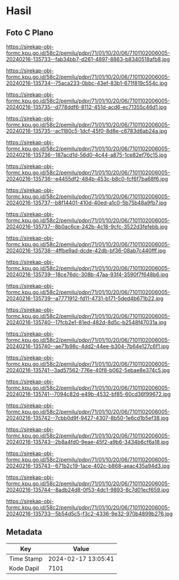 # Hasil

## Foto C Plano

https://sirekap-obj-formc.kpu.go.id/58c2/pemilu/pdpr/71/01/10/20/06/7101102006005-20240216-135733--fab34bb7-d261-4897-8863-b8340518afb8.jpg

https://sirekap-obj-formc.kpu.go.id/58c2/pemilu/pdpr/71/01/10/20/06/7101102006005-20240216-135734--75aca233-0bbc-43ef-83b1-671f819c554c.jpg

https://sirekap-obj-formc.kpu.go.id/58c2/pemilu/pdpr/71/01/10/20/06/7101102006005-20240216-135735--d778ddf6-8112-451d-acd6-ec71355c46d1.jpg

https://sirekap-obj-formc.kpu.go.id/58c2/pemilu/pdpr/71/01/10/20/06/7101102006005-20240216-135735--ac1180c5-1dcf-45f0-8d8e-c6783d6ab24a.jpg

https://sirekap-obj-formc.kpu.go.id/58c2/pemilu/pdpr/71/01/10/20/06/7101102006005-20240216-135736--187acd1d-56d0-4c44-a875-1ce82ef76c15.jpg

https://sirekap-obj-formc.kpu.go.id/58c2/pemilu/pdpr/71/01/10/20/06/7101102006005-20240216-135736--e4455df2-484b-453c-b8c0-fcf6f7ba68f6.jpg

https://sirekap-obj-formc.kpu.go.id/58c2/pemilu/pdpr/71/01/10/20/06/7101102006005-20240216-135737--b8f14401-410d-40ed-a1c0-5b75b48a9fb7.jpg

https://sirekap-obj-formc.kpu.go.id/58c2/pemilu/pdpr/71/01/10/20/06/7101102006005-20240216-135737--8b0ac6ce-242b-4c18-9cfc-3522d3fefebb.jpg

https://sirekap-obj-formc.kpu.go.id/58c2/pemilu/pdpr/71/01/10/20/06/7101102006005-20240216-135738--4ffbe9ad-dcde-42db-bf36-08ab7c440fff.jpg

https://sirekap-obj-formc.kpu.go.id/58c2/pemilu/pdpr/71/01/10/20/06/7101102006005-20240216-135739--18ce76dc-308b-47aa-93f4-3590f7f648b6.jpg

https://sirekap-obj-formc.kpu.go.id/58c2/pemilu/pdpr/71/01/10/20/06/7101102006005-20240216-135739--a7771912-fd11-4731-b171-5ded4b671b22.jpg

https://sirekap-obj-formc.kpu.go.id/58c2/pemilu/pdpr/71/01/10/20/06/7101102006005-20240216-135740--17fcb2e1-81ed-482d-8d5c-b2548f47031a.jpg

https://sirekap-obj-formc.kpu.go.id/58c2/pemilu/pdpr/71/01/10/20/06/7101102006005-20240216-135740--ae71b98c-4dd2-44ee-b304-7b64e127c6f1.jpg

https://sirekap-obj-formc.kpu.go.id/58c2/pemilu/pdpr/71/01/10/20/06/7101102006005-20240216-135741--3ad57562-776e-40f8-b062-5ebae8e374c5.jpg

https://sirekap-obj-formc.kpu.go.id/58c2/pemilu/pdpr/71/01/10/20/06/7101102006005-20240216-135741--7094c82d-e49b-4532-bf85-60cd36f99672.jpg

https://sirekap-obj-formc.kpu.go.id/58c2/pemilu/pdpr/71/01/10/20/06/7101102006005-20240216-135742--7cbb0d9f-9427-4307-8b50-1e6cd1b5ef38.jpg

https://sirekap-obj-formc.kpu.go.id/58c2/pemilu/pdpr/71/01/10/20/06/7101102006005-20240216-135743--2b8a4fd0-9eae-45f2-a9b6-3434b6cf6a18.jpg

https://sirekap-obj-formc.kpu.go.id/58c2/pemilu/pdpr/71/01/10/20/06/7101102006005-20240216-135743--671b2c19-1ace-402c-b868-aeac435a94d3.jpg

https://sirekap-obj-formc.kpu.go.id/58c2/pemilu/pdpr/71/01/10/20/06/7101102006005-20240216-135744--8adb24d8-0f53-4dc1-9893-8c7d01ecf659.jpg

https://sirekap-obj-formc.kpu.go.id/58c2/pemilu/pdpr/71/01/10/20/06/7101102006005-20240216-135733--5b54d5c5-f3c2-4336-9e32-970b4899b276.jpg


## Metadata

| Key        | Value               |
| ---------- | ------------------- |
| Time Stamp | 2024-02-17 13:05:41 |
| Kode Dapil | 7101                |



